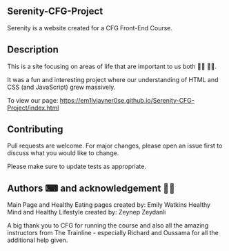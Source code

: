 ## Serenity-CFG-Project

Serenity is a website created for a CFG Front-End Course.

## Description 

This is a site focusing on areas of life that are important to us both 🧘‍🥗 🚵‍🌄.

It was a fun and interesting project where our understanding of HTML and CSS (and JavaScript) grew massively.

To view our page: https://em1lyjayner0se.github.io/Serenity-CFG-Project/index.html

## Contributing 

Pull requests are welcome. For major changes, please open an issue first to discuss what you would like to change.

Please make sure to update tests as appropriate.

## Authors ⌨ and acknowledgement 🙏🙌

Main Page and Healthy Eating pages created by: Emily Watkins
Healthy Mind and Healthy Lifestyle created by: Zeynep Zeydanli 

A big thank you to CFG for running the course and also all the amazing instructors from The Trainline - especially Richard and Oussama for all the additional help given. 


